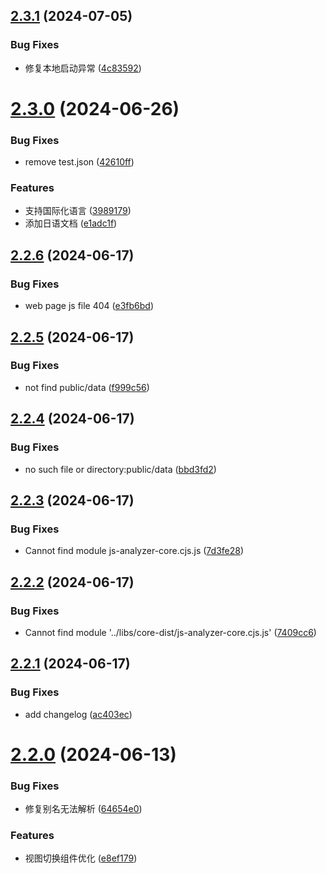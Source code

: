## [2.3.1](https://github.com/chennlang/js-analyzer/compare/v2.3.0...v2.3.1) (2024-07-05)


### Bug Fixes

* 修复本地启动异常 ([4c83592](https://github.com/chennlang/js-analyzer/commit/4c83592c78f91d033b69fa3665cbfc968e619be7))

# [2.3.0](https://github.com/chennlang/js-analyzer/compare/v2.2.6...v2.3.0) (2024-06-26)


### Bug Fixes

* remove test.json ([42610ff](https://github.com/chennlang/js-analyzer/commit/42610ffce91f9f31c51044f78f538e6711a356a0))


### Features

* 支持国际化语言 ([3989179](https://github.com/chennlang/js-analyzer/commit/3989179c2b678f629d77fe9dc1a3fff19f68407b))
* 添加日语文档 ([e1adc1f](https://github.com/chennlang/js-analyzer/commit/e1adc1fe0c17e494a56ea7871619adfb5c157e40))

## [2.2.6](https://github.com/chennlang/js-analyzer/compare/v2.2.5...v2.2.6) (2024-06-17)


### Bug Fixes

* web page js file 404 ([e3fb6bd](https://github.com/chennlang/js-analyzer/commit/e3fb6bd7638334b05fd02645238b473910df4f93))

## [2.2.5](https://github.com/chennlang/js-analyzer/compare/v2.2.4...v2.2.5) (2024-06-17)


### Bug Fixes

* not find public/data ([f999c56](https://github.com/chennlang/js-analyzer/commit/f999c568b1f3f5973ac760b74dace12e8175a0cb))

## [2.2.4](https://github.com/chennlang/js-analyzer/compare/v2.2.3...v2.2.4) (2024-06-17)


### Bug Fixes

* no such file or directory:public/data ([bbd3fd2](https://github.com/chennlang/js-analyzer/commit/bbd3fd29294de5abafa5c1d13d9ea40b315e9478))

## [2.2.3](https://github.com/chennlang/js-analyzer/compare/v2.2.2...v2.2.3) (2024-06-17)


### Bug Fixes

* Cannot find module js-analyzer-core.cjs.js ([7d3fe28](https://github.com/chennlang/js-analyzer/commit/7d3fe284dc59afe41a6b3ac4296d11d495ac04b2))

## [2.2.2](https://github.com/chennlang/js-analyzer/compare/v2.2.1...v2.2.2) (2024-06-17)


### Bug Fixes

* Cannot find module '../libs/core-dist/js-analyzer-core.cjs.js' ([7409cc6](https://github.com/chennlang/js-analyzer/commit/7409cc67ec3e4da7f1fd0e2a34ac6e43a74c479e))

## [2.2.1](https://github.com/chennlang/js-analyzer/compare/v2.2.0...v2.2.1) (2024-06-17)


### Bug Fixes

* add changelog ([ac403ec](https://github.com/chennlang/js-analyzer/commit/ac403ecdcb303626520263742a0b7dcbe1644494))

# [2.2.0](https://github.com/chennlang/js-analyzer/compare/v2.1.0...v2.2.0) (2024-06-13)


### Bug Fixes

* 修复别名无法解析 ([64654e0](https://github.com/chennlang/js-analyzer/commit/64654e0f753ad7cf6abfc5bfebc2a4bb8d56c575))


### Features

* 视图切换组件优化 ([e8ef179](https://github.com/chennlang/js-analyzer/commit/e8ef179d382b02c47cec31a8f94c46c51608a863))
